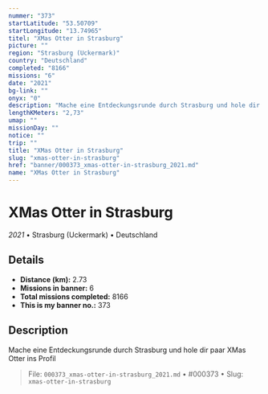```yaml
---
nummer: "373"
startLatitude: "53.50709"
startLongitude: "13.74965"
titel: "XMas Otter in Strasburg"
picture: ""
region: "Strasburg (Uckermark)"
country: "Deutschland"
completed: "8166"
missions: "6"
date: "2021"
bg-link: ""
onyx: "0"
description: "Mache eine Entdeckungsrunde durch Strasburg und hole dir paar XMas Otter ins Profil"
lengthKMeters: "2,73"
umap: ""
missionDay: ""
notice: ""
trip: ""
title: "XMas Otter in Strasburg"
slug: "xmas-otter-in-strasburg"
href: "banner/000373_xmas-otter-in-strasburg_2021.md"
name: "XMas Otter in Strasburg"
---
```

# XMas Otter in Strasburg

*2021* • Strasburg (Uckermark) • Deutschland





## Details
- **Distance (km):** 2.73
- **Missions in banner:** 6
- **Total missions completed:** 8166
- **This is my banner no.:** 373



## Description
Mache eine Entdeckungsrunde durch Strasburg und hole dir paar XMas Otter ins Profil




> File: `000373_xmas-otter-in-strasburg_2021.md`
> • #000373
> • Slug: `xmas-otter-in-strasburg`
